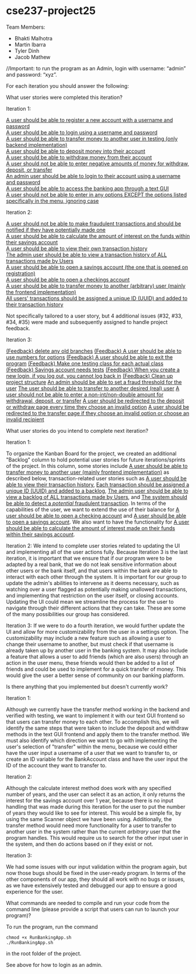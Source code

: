 # cse237-project25

Team Members:

* Bhakti Malhotra
* Martin Ibarra
* Tyler Dinh
* Jacob Mathew

//Important: to run the program as an Admin, login with username: “admin” and password: “xyz”.

For each iteration you should answer the following:

What user stories were completed this iteration?  

Iteration 1:  

[A user should be able to register a new account with a username and password](https://github.com/CSE237SP25/project-socialnetworkrejects/issues/7)  
[A user should be able to login using a username and password](https://github.com/CSE237SP25/project-socialnetworkrejects/issues/6)  
[A user should be able to transfer money to another user in testing (only backend implementation)](https://github.com/CSE237SP25/project-socialnetworkrejects/issues/3)  
[A user should be able to deposit money into their account](https://github.com/CSE237SP25/project-socialnetworkrejects/issues/5)  
[A user should be able to withdraw money from their account](https://github.com/CSE237SP25/project-socialnetworkrejects/issues/4)  
[A user should not be able to enter negative amounts of money for withdraw, deposit, or transfer](https://github.com/CSE237SP25/project-socialnetworkrejects/issues/27)  
[An admin user should be able to login to their account using a username and password](https://github.com/CSE237SP25/project-socialnetworkrejects/issues/8)  
[A user should be able to access the banking app through a text GUI](https://github.com/CSE237SP25/project-socialnetworkrejects/issues/26)  
[A user should not be able to enter in any options EXCEPT the options listed specifically in the menu, ignoring case](https://github.com/CSE237SP25/project-socialnetworkrejects/issues/28)

Iteration 2:

[A user should not be able to make fraudulent transactions and should be notified if they have potentially made one](https://github.com/CSE237SP25/project-socialnetworkrejects/issues/12)  
[A user should be able to calculate the amount of interest on the funds within their savings account](https://github.com/CSE237SP25/project-socialnetworkrejects/issues/14)  
[A user should be able to view their own transaction history](https://github.com/CSE237SP25/project-socialnetworkrejects/issues/16)  
[The admin user should be able to view a transaction history of ALL transactions made by Users](https://github.com/CSE237SP25/project-socialnetworkrejects/issues/13)  
[A user should be able to open a savings account (the one that is opened on registration)](https://github.com/CSE237SP25/project-socialnetworkrejects/issues/1)  
[A user should be able to open a checkings account](https://github.com/CSE237SP25/project-socialnetworkrejects/issues/2)  
[A user should be able to transfer money to another (arbitrary) user (mainly the frontend implementation)](https://github.com/CSE237SP25/project-socialnetworkrejects/issues/30)  
[All users' transactions should be assigned a unique ID (UUID) and added to their transaction history](https://github.com/CSE237SP25/project-socialnetworkrejects/issues/15)  

Not specifically tailored to a user story, but 4 additional issues (#32, #33, #34, #35) were made and subsequently assigned to handle project feedback. 

Iteration 3:

[(Feedback) delete any old branches](https://github.com/CSE237SP25/project-socialnetworkrejects/issues/48) 
[(Feedback) A user should be able to use numbers for options](https://github.com/CSE237SP25/project-socialnetworkrejects/issues/50) 
[(Feedback) A user should be able to exit the program](https://github.com/CSE237SP25/project-socialnetworkrejects/issues/52) 
[(Feedback) Make one testing class for each actual class](https://github.com/CSE237SP25/project-socialnetworkrejects/issues/49) 
[(Feedback) Savings account needs tests](https://github.com/CSE237SP25/project-socialnetworkrejects/issues/51) 
[(Feedback) When you create a new login, if you log out, you cannot log back in](https://github.com/CSE237SP25/project-socialnetworkrejects/issues/53) 
[(Feedback) Clean up project structure](https://github.com/CSE237SP25/project-socialnetworkrejects/issues/56) 
[An admin should be able to set a fraud threshold for the user](https://github.com/CSE237SP25/project-socialnetworkrejects/issues/54)
[The user should be able to transfer to another desired (real) user](https://github.com/CSE237SP25/project-socialnetworkrejects/issues/55)
[A user should not be able to enter a non-int/non-double amount for withdrawal, deposit, or transfer](https://github.com/CSE237SP25/project-socialnetworkrejects/issues/59) 
[A user should be redirected to the deposit or withdraw page every time they choose an invalid option](https://github.com/CSE237SP25/project-socialnetworkrejects/issues/62) 
[A user should be redirected to the transfer page if they choose an invalid option or choose an invalid recipient](https://github.com/CSE237SP25/project-socialnetworkrejects/issues/63) 






What user stories do you intend to complete next iteration?
  
Iteration 1:  

To organize the Kanban Board for the project, we created an additional "Backlog" column to hold potential user stories for future iterations/sprints of the project. In this column, some stories include [A user should be able to transfer money to another user (mainly frontend implementation)](https://github.com/CSE237SP25/project-socialnetworkrejects/issues/30) as described below, transaction-related user stories such as [A user should be able to view their transaction history](https://github.com/CSE237SP25/project-socialnetworkrejects/issues/16), [Each transaction should be assigned a unique ID (UUID) and added to a backlog](https://github.com/CSE237SP25/project-socialnetworkrejects/issues/15), [The admin user should be able to view a backlog of ALL transactions made by Users](https://github.com/CSE237SP25/project-socialnetworkrejects/issues/13), and [The system should be able to detect a *potential* fraudulent transaction](https://github.com/CSE237SP25/project-socialnetworkrejects/issues/12). In terms of the capabilities of the user, we want to extend the use of their balance for [A user should be able to open a checking account](https://github.com/CSE237SP25/project-socialnetworkrejects/issues/2) and [A user should be able to open a savings account](https://github.com/CSE237SP25/project-socialnetworkrejects/issues/1). We also want to have the functionality for [A user should be able to calculate the amount of interest made on their funds within their savings account](https://github.com/CSE237SP25/project-socialnetworkrejects/issues/14).

Iteration 2:
We intend to complete user stories related to updating the UI and implementing all of the user actions fully. Because Iteration 3 is the last iteration, it is important that we ensure that if our program were to be adapted by a real bank, that we do not leak sensitive information about other users or the bank itself, and that users within the bank are able to interact with each other through the system. It is important for our group to update the admin's abilities to intervene as it deems necessary, such as watching over a user flagged as potentially making unallowed transactions, and implementing that restriction on the user itself, or closing accounts. Updating the UI could mean we streamline the process for the user to navigate through their different actions that they can take. These are some of the many possibilities our group has considered.

Iteration 3:
If we were to do a fourth iteration, we would further update the UI and allow for more customizability from the user in a settings option. The customizability may include a new feature such as allowing a user to change their username to another, but must check if that username is already taken up by another user in the banking system. It may also include a feature that allows a user to add friends (which are also users) through an action in the user menu, these friends would then be added to a list of friends and could be used to implement for a quick transfer of money. This would give the user a better sense of community on our banking platform.

Is there anything that you implemented but doesn't currently work?

Iteration 1:  

Although we currently have the transfer method working in the backend and verified with testing, we want to implement it with our text GUI frontend so that users can transfer money to each other. To accomplish this, we will identify the same steps that were taken to include the deposit and withdraw methods in the text GUI frontend and apply them to the transfer method. We must also identify which direction we want to go with implementing the user's selection of "transfer" within the menu, because we could either have the user input a username of a user that we want to transfer to, or create an ID variable for the BankAccount class and have the user input the ID of the account they want to transfer to.

Iteration 2:

Although the calculate interest method does work with any specified number of years, and the user can select it as an action, it only returns the interest for the savings account over 1 year, because there is no input handling that was made during this iteration for the user to put the number of years they would like to see for interest. This would be a simple fix, by using the same Scanner object we have been using. Additionally, the transfer method would need more functionality for a user to transfer to another user in the system rather than the current *arbitrary* user that the program handles. This would require us to search for the other input user in the system, and then do actions based on if they exist or not.

Iteration 3:

We had some issues with our input validation within the program again, but now those bugs should be fixed in the user-ready program. In terms of the other components of our app, they should all work with no bugs or issues, as we have extensively tested and debugged our app to ensure a good experience for the user.

What commands are needed to compile and run your code from the command line (please provide a script that users can run to launch your program)?  

To run the program, run the command
```
chmod +x RunBankingApp.sh
./RunBankingApp.sh
```
in the root folder of the project.

See above for how to login as an admin.
